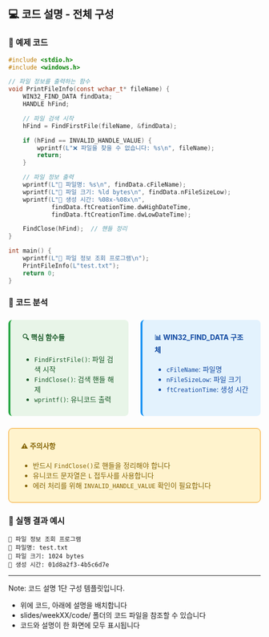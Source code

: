## 💻 코드 설명 - 전체 구성

### 📄 예제 코드

```c
#include <stdio.h>
#include <windows.h>

// 파일 정보를 출력하는 함수
void PrintFileInfo(const wchar_t* fileName) {
    WIN32_FIND_DATA findData;
    HANDLE hFind;

    // 파일 검색 시작
    hFind = FindFirstFile(fileName, &findData);

    if (hFind == INVALID_HANDLE_VALUE) {
        wprintf(L"❌ 파일을 찾을 수 없습니다: %s\n", fileName);
        return;
    }

    // 파일 정보 출력
    wprintf(L"📁 파일명: %s\n", findData.cFileName);
    wprintf(L"📏 파일 크기: %ld bytes\n", findData.nFileSizeLow);
    wprintf(L"📅 생성 시간: %08x-%08x\n",
            findData.ftCreationTime.dwHighDateTime,
            findData.ftCreationTime.dwLowDateTime);

    FindClose(hFind);  // 핸들 정리
}

int main() {
    wprintf(L"🚀 파일 정보 조회 프로그램\n");
    PrintFileInfo(L"test.txt");
    return 0;
}
```

### 📝 코드 분석

<div style="display: grid; grid-template-columns: 1fr 1fr; gap: 1.5rem; margin: 1.5rem 0;">

<div style="background: #e8f5e8; padding: 1.5rem; border-radius: 8px; border-left: 4px solid #28a745;">
    <h4 style="color: #155724; margin-top: 0;">🔍 핵심 함수들</h4>
    <ul style="color: #155724; margin-bottom: 0;">
        <li><code>FindFirstFile()</code>: 파일 검색 시작</li>
        <li><code>FindClose()</code>: 검색 핸들 해제</li>
        <li><code>wprintf()</code>: 유니코드 출력</li>
    </ul>
</div>

<div style="background: #e3f2fd; padding: 1.5rem; border-radius: 8px; border-left: 4px solid #2196f3;">
    <h4 style="color: #0d47a1; margin-top: 0;">📊 WIN32_FIND_DATA 구조체</h4>
    <ul style="color: #0d47a1; margin-bottom: 0;">
        <li><code>cFileName</code>: 파일명</li>
        <li><code>nFileSizeLow</code>: 파일 크기</li>
        <li><code>ftCreationTime</code>: 생성 시간</li>
    </ul>
</div>

</div>

<div style="background: #fff3cd; padding: 1.5rem; border-radius: 8px; border: 1px solid #f39c12; margin: 1rem 0;">
    <h4 style="color: #856404; margin-top: 0;">⚠️ 주의사항</h4>
    <ul style="color: #856404; margin-bottom: 0;">
        <li>반드시 <code>FindClose()</code>로 핸들을 정리해야 합니다</li>
        <li>유니코드 문자열은 <code>L</code> 접두사를 사용합니다</li>
        <li>에러 처리를 위해 <code>INVALID_HANDLE_VALUE</code> 확인이 필요합니다</li>
    </ul>
</div>

### 🚀 실행 결과 예시

```
🚀 파일 정보 조회 프로그램
📁 파일명: test.txt
📏 파일 크기: 1024 bytes
📅 생성 시간: 01d8a2f3-4b5c6d7e
```

---

Note:
코드 설명 1단 구성 템플릿입니다.
- 위에 코드, 아래에 설명을 배치합니다
- slides/weekXX/code/ 폴더의 코드 파일을 참조할 수 있습니다
- 코드와 설명이 한 화면에 모두 표시됩니다